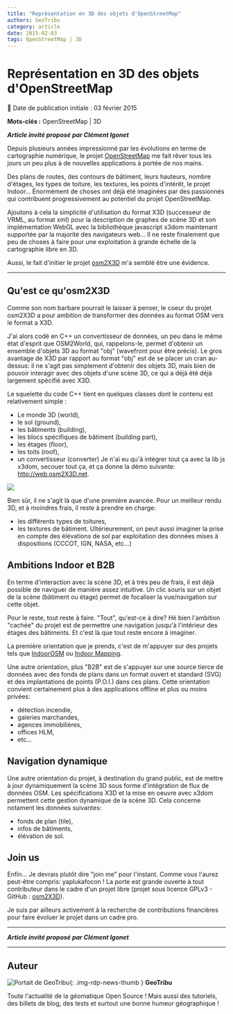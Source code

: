 ```yaml
---
title: "Représentation en 3D des objets d'OpenStreetMap"
authors: GeoTribu
category: article
date: 2015-02-03
tags: OpenStreetMap | 3D
---
```


# Représentation en 3D des objets d'OpenStreetMap


:calendar: Date de publication initiale : 03 février 2015

**Mots-clés :** OpenStreetMap | 3D

***Article invité proposé par Clément Igonet***

 Depuis plusieurs années impressionné par les évolutions en terme de cartographie numérique, le projet [OpenStreetMap](http://www.openstreetmap.org/) me fait rêver tous les jours un peu plus à de nouvelles applications à portée de nos mains.  

 Des plans de routes, des contours de bâtiment, leurs hauteurs, nombre d'étages, les types de toiture, les textures, les points d'intérêt, le projet Indoor... Énormément de choses ont déjà été imaginées par des passionnés qui contribuent progressivement au potentiel du projet OpenStreetMap.  

 Ajoutons à cela la simplicité d'utilisation du format X3D (successeur de VRML, au format xml) pour la description de graphes de scène 3D et son implémentation WebGL avec la bibliothèque javascript x3dom maintenant supportée par la majorité des navigateurs web... Il ne reste finalement que peu de choses à faire pour une exploitation à grande échelle de la cartographie libre en 3D.  

Aussi, le fait d'initier le projet [osm2X3D](http://web.osm2x3d.net/) m'a semblé être une évidence.

----

## Qu'est ce qu'osm2X3D

Comme son nom barbare pourrait le laisser à penser, le coeur du projet osm2X3D a pour ambition de transformer des données au format OSM vers le format a X3D.  

J'ai alors codé en C++ un convertisseur de données, un peu dans le même état d'esprit que OSM2World, qui, rappelons-le, permet d'obtenir un ensemble d'objets 3D au format "obj" (wavefront pour être précis). Le gros avantage de X3D par rapport au format "obj" est de se placer un cran au-dessus: il ne s'agit pas simplement d'obtenir des objets 3D, mais bien de pouvoir interagir avec des objets d'une scène 3D, ce qui a déjà été déjà largement spécifié avec X3D.  

Le squelette du code C++ tient en quelques classes dont le contenu est relativement simple :

* Le monde 3D (world),
* le sol (ground),
* les bâtiments (building),
* les blocs spécifiques de bâtiment (building part),
* les étages (floor),
* les toits (roof),
* un convertisseur (converter)
Je n'ai eu qu'à intégrer tout ça avec la lib js x3dom, secouer tout ça, et ça donne la démo suivante: <http://web.osm2X3D.net>.

![](https://cdn.geotribu.fr/img/articles-blog-rdp/capture-ecran/osm2x3d.png)



Bien sûr, il ne s'agit là que d'une première avancée. Pour un meilleur rendu 3D, et à moindres frais, il reste à prendre en charge:

* les différents types de toitures,
* les textures de bâtiment.
Ultérieurement, on peut aussi imaginer la prise en compte des élévations de sol par exploitation des données mises à dispositions (CCCOT, IGN, NASA, etc...)

## Ambitions Indoor et B2B

En terme d'interaction avec la scène 3D, et à très peu de frais, il est déjà possible de naviguer de manière assez intuitive. Un clic souris sur un objet de la scène (bâtiment ou étage) permet de focaliser la vue/navigation sur cette objet.

Pour le reste, tout reste à faire. "Tout", qu'est-ce à dire? Hé bien l'ambition "cachée" du projet est de permettre une navigation jusqu'à l'intérieur des étages des bâtiments. Et c'est là que tout reste encore à imaginer.

La première orientation que je prends, c'est de m'appuyer sur des projets tels que [IndoorOSM](http://wiki.openstreetmap.org/wiki/IndoorOSM) ou [Indoor Mapping](http://wiki.openstreetmap.org/wiki/Indoor_Mapping).  

Une autre orientation, plus "B2B" est de s'appuyer sur une source tierce de données avec des fonds de plans dans un format ouvert et standard (SVG) et des implantations de points (P.O.I.) dans ces plans. Cette orientation convient certainement plus à des applications offline et plus ou moins privées:

* détection incendie,
* galeries marchandes,
* agences immobilières,
* offices HLM,
* etc...
## Navigation dynamique

Une autre orientation du projet, à destination du grand public, est de mettre à jour dynamiquement la scène 3D sous forme d'intégration de flux de données OSM. Les spécifications X3D et la mise en oeuvre avec x3dom permettent cette gestion dynamique de la scène 3D. Cela concerne notament les données suivantes:

* fonds de plan (tile),
* infos de bâtiments,
* élévation de sol.
## Join us

Enfin... Je devrais plutôt dire "join me" pour l'instant. Comme vous l'aurez peut-être compris: yaplukafocon ! La porte est grande ouverte à tout contributeur dans le cadre d'un projet libre (projet sous licence GPLv3 - GitHub : [osm2X3D](https://github.com/clement-igonet/osm2x3d)).  

Je suis par ailleurs activement à la recherche de contributions financières pour faire évoluer le projet dans un cadre pro.

-----  
***Article invité proposé par Clément Igonet***




----

## Auteur

![Portait de GeoTribu](https://cdn.geotribu.fr/images/internal/charte/geotribu\_logo\_64x64.png){: .img-rdp-news-thumb }
**GeoTribu**

Toute l'actualité de la géomatique Open Source ! Mais aussi des tutoriels, des billets de blog, des tests et surtout une bonne humeur géographique !
